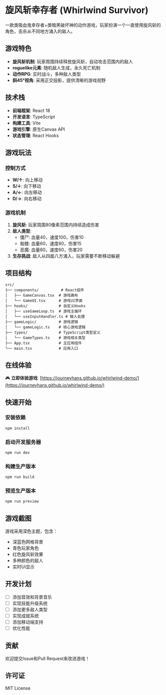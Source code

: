 # 旋风斩幸存者 (Whirlwind Survivor)

一款类吸血鬼幸存者+类暗黑破坏神的动作游戏，玩家扮演一个一直使用旋风斩的角色，击杀从不同地方涌入的敌人。

## 游戏特色

- **旋风斩机制**: 玩家周围持续释放旋风斩，自动攻击范围内的敌人
- **roguelike元素**: 随机敌人生成，永久死亡机制
- **动作RPG**: 实时战斗，多种敌人类型
- **斜45°视角**: 采用正交投影，提供清晰的游戏视野

## 技术栈

- **前端框架**: React 18
- **开发语言**: TypeScript
- **构建工具**: Vite
- **游戏引擎**: 原生Canvas API
- **状态管理**: React Hooks

## 游戏玩法

### 控制方式
- **W/↑**: 向上移动
- **S/↓**: 向下移动  
- **A/←**: 向左移动
- **D/→**: 向右移动

### 游戏机制
1. **旋风斩**: 玩家周围80像素范围内持续造成伤害
2. **敌人类型**: 
   - 僵尸: 血量40，速度100，伤害10
   - 骷髅: 血量60，速度80，伤害15
   - 恶魔: 血量80，速度60，伤害20
3. **生存挑战**: 敌人从四面八方涌入，玩家需要不断移动躲避

## 项目结构

```
src/
├── components/          # React组件
│   ├── GameCanvas.tsx  # 游戏画布
│   └── GameUI.tsx      # 游戏UI界面
├── hooks/              # 自定义Hooks
│   ├── useGameLoop.ts  # 游戏主循环
│   └── useInputHandler.ts # 输入处理
├── gameLogic/          # 游戏逻辑
│   └── gameLogic.ts    # 核心游戏逻辑
├── types/              # TypeScript类型定义
│   └── GameTypes.ts    # 游戏相关类型
├── App.tsx             # 主应用组件
└── main.tsx            # 应用入口
```

## 在线体验

🎮 **立即体验游戏**: [https://journeyhans.github.io/whirlwind-demo/](https://journeyhans.github.io/whirlwind-demo/)

## 快速开始

### 安装依赖
```bash
npm install
```

### 启动开发服务器
```bash
npm run dev
```

### 构建生产版本
```bash
npm run build
```

### 预览生产版本
```bash
npm run preview
```

## 游戏截图

游戏采用深色主题，包含：
- 深蓝色网格背景
- 青色玩家角色
- 红色旋风斩效果
- 多种颜色的敌人
- 实时UI显示

## 开发计划

- [ ] 添加音效和背景音乐
- [ ] 实现技能升级系统
- [ ] 添加更多敌人类型
- [ ] 实现成就系统
- [ ] 添加移动端支持
- [ ] 优化性能

## 贡献

欢迎提交Issue和Pull Request来改进游戏！

## 许可证

MIT License
